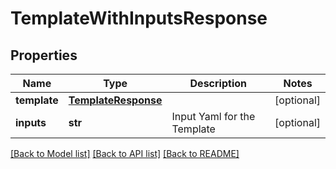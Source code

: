 # TemplateWithInputsResponse

## Properties
Name | Type | Description | Notes
------------ | ------------- | ------------- | -------------
**template** | [**TemplateResponse**](TemplateResponse.md) |  | [optional] 
**inputs** | **str** | Input Yaml for the Template | [optional] 

[[Back to Model list]](../README.md#documentation-for-models) [[Back to API list]](../README.md#documentation-for-api-endpoints) [[Back to README]](../README.md)

